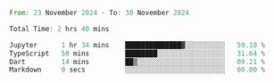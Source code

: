 <!--START_SECTION:waka-->

```rust
From: 23 November 2024 - To: 30 November 2024

Total Time: 2 hrs 40 mins

Jupyter      1 hr 34 mins    ██████████████▓░░░░░░░░░░   59.10 %
TypeScript   50 mins         ████████░░░░░░░░░░░░░░░░░   31.64 %
Dart         14 mins         ██▒░░░░░░░░░░░░░░░░░░░░░░   09.21 %
Markdown     0 secs          ░░░░░░░░░░░░░░░░░░░░░░░░░   00.00 %
```

<!--END_SECTION:waka-->
